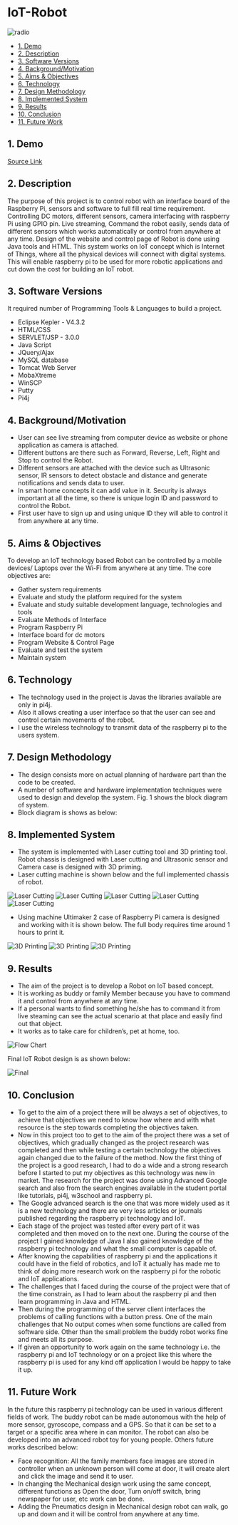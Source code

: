 # IoT-Robot

![radio](./photos/radio.png)

<!-- TOC -->

- [1. Demo](#1-demo)
- [2. Description](#2-description)
- [3. Software Versions](#3-software-versions)
- [4. Background/Motivation](#4-backgroundmotivation)
- [5. Aims & Objectives](#5-aims--objectives)
- [6. Technology](#6-technology)
- [7. Design Methodology](#7-design-methodology)
- [8. Implemented System](#8-implemented-system)
- [9. Results](#9-results)
- [10. Conclusion](#10-conclusion)
- [11. Future Work](#11-future-work)

<!-- /TOC -->

<a id="markdown-1-demo" name="1-demo"></a>
## 1. Demo

[Source Link](https://www.youtube.com/watch?v=EQoNMig4XXY)

<a id="markdown-2-description" name="2-description"></a>
## 2. Description
The purpose of this project is to control robot with an interface board of the Raspberry Pi, sensors and software to full fill real time requirement. Controlling DC motors, different sensors, camera interfacing with raspberry Pi using GPIO pin. Live streaming, Command the robot easily, sends data of different sensors which works automatically or control from anywhere at any time. Design of the website and control page of Robot is done using Java tools and HTML. This system works on IoT concept which is Internet of Things, where all the physical devices will connect with digital systems. This will enable raspberry pi to be used for more robotic applications and cut down the cost for building an IoT robot.

<a id="markdown-3-software-versions" name="3-software-versions"></a>
## 3. Software Versions

It required number of Programming Tools & Languages to build a project. 

- Eclipse Kepler - V4.3.2
- HTML/CSS
- SERVLET/JSP - 3.0.0
- Java Script
- JQuery/Ajax
- MySQL database
- Tomcat Web Server
- MobaXtreme
- WinSCP
- Putty
- Pi4j

<a id="markdown-4-backgroundmotivation" name="4-backgroundmotivation"></a>
## 4. Background/Motivation
- User can see live streaming from computer device as website or phone application as camera is attached. 
- Different buttons are there such as Forward, Reverse, Left, Right and Stop to control the Robot. 
- Different sensors are attached with the device such as Ultrasonic sensor, IR sensors to detect obstacle and distance and generate notifications and sends data to user. 
- In smart home concepts it can add value in it.
Security is always important at all the time, so there is unique login ID and password to control the Robot. 
- First user have to sign up and using unique ID they will able to control it from anywhere at any time.


<a id="markdown-5-aims--objectives" name="5-aims--objectives"></a>
## 5. Aims & Objectives
To develop an IoT technology based Robot can be controlled by a mobile devices/ Laptops over the Wi-Fi from anywhere at any time.
The core objectives are:
- Gather system requirements
- Evaluate and study the platform required for the system
- Evaluate and study suitable development language, technologies and tools
- Evaluate Methods of Interface
- Program Raspberry Pi
- Interface board for dc motors
- Program Website & Control Page
- Evaluate and test the system
- Maintain system	

<a id="markdown-6-technology" name="6-technology"></a>
## 6. Technology
- The technology used in the project is Javas the libraries available are only in pi4j. 
- Also it allows creating a user interface so that the user can see and control certain movements of the robot. 
- I use the wireless technology to transmit data of the raspberry pi to the users system.

<a id="markdown-7-design-methodology" name="7-design-methodology"></a>
## 7. Design Methodology

- The design consists more on actual planning of hardware part than the code to be created. 
- A number of software and hardware implementation techniques were used to design and develop the system. Fig. 1 shows the block diagram of system. 
- Block diagram is shows as below:


<a id="markdown-8-implemented-system" name="8-implemented-system"></a>
## 8. Implemented System

- The system is implemented with Laser cutting tool and 3D printing tool. Robot chassis is designed with Laser cutting and Ultrasonic sensor and Camera case is designed with 3D priming.
- Laser cutting machine is shown below and the full implemented chassis of robot. 

![Laser Cutting](./photos/laser1.jpg)
![Laser Cutting](./photos/laser2.jpg)
![Laser Cutting](./photos/laser3.jpg)
![Laser Cutting](./photos/laser4.jpg)
![Laser Cutting](./photos/laser5.jpg)

- Using machine Ultimaker 2 case of Raspberry Pi camera is designed and working with it is shown below. The full body requires time around 1 hours to print it. 

![3D Printing](./photos/3D1.jpg)
![3D Printing](./photos/3D2.jpg)
![3D Printing](./photos/3D3.jpg)

<a id="markdown-9-results" name="9-results"></a>
## 9. Results

- The aim of the project is to develop a Robot on IoT based concept. 
- It is working as buddy or family Member because you have to command it and control from anywhere at any time. 
- If a personal wants to find something he/she has to command it from live steaming can see the actual scenario at that place and easily find out that object.
-  It works as to take care for children’s, pet at home, too. 

![Flow Chart](./photos/flowchart.png)

Final IoT Robot design is as shown below: 

![Final](./photos/final.jpg)

<a id="markdown-10-conclusion" name="10-conclusion"></a>
## 10. Conclusion

- To get to the aim of a project there will be always a set of objectives, to achieve that objectives we need to know how where and with what resource is the step towards completing the objectives taken. 
- Now in this project too to get to the aim of the project there was a set of objectives, which gradually changed as the project research was completed and then while testing a certain technology the objectives again changed due to the failure of the method. Now the first thing of the project is a good research, I had to do a wide and a strong research before I started to put my objectives as this technology was new in market. 
The research for the project was done using Advanced Google search and also from the search engines available in the student portal like tutorials, pi4j, w3school and raspberry pi.
- The Google advanced search is the one that was more widely used as it is a new technology and there are very less articles or journals published regarding the raspberry pi technology and IoT. 
- Each stage of the project was tested after every part of it was completed and then moved on to the next one. During the course of the project I gained knowledge of Java I also gained knowledge of the raspberry pi technology and what the small computer is capable of. 
- After knowing the capabilities of raspberry pi and the applications it could have in the field of robotics, and IoT it actually has made me to think of doing more research work on the raspberry pi for the robotic and IoT applications. 
- The challenges that I faced during the course of the project were that of the time constrain, as I had to learn about the raspberry pi and then learn programming in Java and HTML. 
- Then during the programming of the server client interfaces the problems of calling functions with a button press. One of the main challenges that No output comes when some functions are called from software side. Other than the small problem the buddy robot works fine and meets all its purpose. 
- If given an opportunity to work again on the same technology i.e. the raspberry pi and IoT technology or on a project like this where the raspberry pi is used for any kind off application I would be happy to take it up.

<a id="markdown-11-future-work" name="11-future-work"></a>
## 11. Future Work

In the future this raspberry pi technology can be used in various different fields of work. The buddy robot can be made autonomous with the help of more sensor, gyroscope, compass and a GPS. So that it can be set to a target or a specific area where in can monitor. The robot can also be developed into an advanced robot toy for young people. Others future works described below:
-	Face recognition: All the family members face images are stored in controller when an unknown person will come at door, it will create alert and click the image and send it to user. 
-	In changing the Mechanical design work using the same concept, different functions as Open the door, Turn on/off switch, bring newspaper for user, etc work can be done.
-	Adding the Pneumatics design in Mechanical design robot can walk, go up and down and it will be control from anywhere at any time. 
